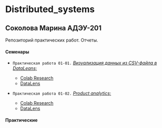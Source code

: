 # Distributed_systems

## Соколова Марина АДЭУ-201
Репозиторий практических работ. Отчеты.

#### Семенары
- `Практическая работа 01-01.` [*Визуализация данных из CSV-файла в DataLeans*;](Big-Data.Pr%2001-1.pdf)
  - [Colab Research](https://colab.research.google.com/drive/1rqw00jyLdO0UoH3HsMzJA1nxDC5NixPA#scrollTo=90OyPsc0SYC8&uniqifier=7)
  - [DataLens](https://datalens.yandex/ccjd10vq5iwc2)

- `Практическая работа 01-02.` [*Product analytics*;](Big-Data.Pr%2001-2.pdf)
  - [Colab Research](https://colab.research.google.com/drive/1MIbJjGI_K29nnMXWO1ZyjC7o9zsVZ7i6)
  - [DataLens](https://datalens.yandex/eo3rm8cjj7d84)

#### Практические
